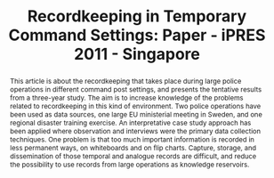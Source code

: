 ---
abstract: This article is about the recordkeeping that takes place during large police
  operations in different command post settings, and presents the tentative results
  from a three-year study. The aim is to increase knowledge of the problems related
  to recordkeeping in this kind of environment. Two police operations have been used
  as data sources, one large EU ministerial meeting in Sweden, and one regional disaster
  training exercise. An interpretative case study approach has been applied where
  observation and interviews were the primary data collection techniques. One problem
  is that too much important information is recorded in less permanent ways, on whiteboards
  and on flip charts. Capture, storage, and dissemination of those temporal and analogue
  records are difficult, and reduce the possibility to use records from large operations
  as knowledge reservoirs.
creators:
- Borglund, Erik A.M.
date: null
document_url: https://services.phaidra.univie.ac.at/api/object/o:294249/download
grand_parent: iPRES
institutions: []
keywords:
- singapore
- knowledge management
- preservation
- police operation
- recordkeeping
landing_page_url: https://phaidra.univie.ac.at/o:294249
language: eng
layout: publication
license: CC BY-SA 3.0 AT
notes_url: null
parent: iPRES 2011
presentation_url: null
size: 539863
source_name: iPRES
title: 'Recordkeeping in Temporary Command Settings: Paper - iPRES 2011 - Singapore'
type: paper
year: 2011
---